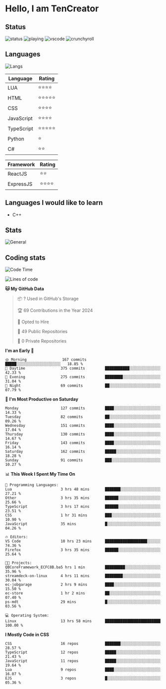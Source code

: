 # Hello, I am TenCreator

## Status
![status](https://api.statusbadges.me/badge/status/518334475038359555?simple=true&style=for-the-badge)
![playing](https://api.statusbadges.me/badge/playing/518334475038359555?style=for-the-badge)
![vscode](https://api.statusbadges.me/badge/vscode/518334475038359555?style=for-the-badge)
![crunchyroll](https://api.statusbadges.me/badge/crunchyroll/518334475038359555?style=for-the-badge)

## Languages
![Langs](https://github-readme-stats.vercel.app/api/top-langs/?username=tencreator&layout=compact&theme=radical)


|Language|Rating|
|--------|------|
|LUA|⭐️⭐️⭐️⭐️|
|HTML|⭐️⭐️⭐️⭐️⭐️|
|CSS|⭐️⭐️⭐️⭐️|
|JavaScript|⭐️⭐️⭐️⭐️|
|TypeScript|⭐️⭐️⭐️⭐️⭐️|
|Python|⭐️|
|C#|⭐️⭐️ |

|Framework|Rating|
|--------|------|
|ReactJS|⭐️⭐️|
|ExpressJS|⭐️⭐️⭐️⭐️|

## Languages I would like to learn
- C++

## Stats
![General](https://github-readme-stats.vercel.app/api?username=tencreator&show_icons=true&theme=radical)

## Coding stats
<!--START_SECTION:waka-->
![Code Time](http://img.shields.io/badge/Code%20Time-63%20hrs%2046%20mins-blue)

![Lines of code](https://img.shields.io/badge/From%20Hello%20World%20I%27ve%20Written-481.8%20thousand%20lines%20of%20code-blue)

**🐱 My GitHub Data** 

> 📦 ? Used in GitHub's Storage 
 > 
> 🏆 69 Contributions in the Year 2024
 > 
> 💼 Opted to Hire
 > 
> 📜 49 Public Repositories 
 > 
> 🔑 0 Private Repositories 
 > 
**I'm an Early 🐤** 

```text
🌞 Morning                167 commits         █████░░░░░░░░░░░░░░░░░░░░   18.85 % 
🌆 Daytime                375 commits         ███████████░░░░░░░░░░░░░░   42.33 % 
🌃 Evening                275 commits         ████████░░░░░░░░░░░░░░░░░   31.04 % 
🌙 Night                  69 commits          ██░░░░░░░░░░░░░░░░░░░░░░░   07.79 % 
```
📅 **I'm Most Productive on Saturday** 

```text
Monday                   127 commits         ████░░░░░░░░░░░░░░░░░░░░░   14.33 % 
Tuesday                  82 commits          ██░░░░░░░░░░░░░░░░░░░░░░░   09.26 % 
Wednesday                151 commits         ████░░░░░░░░░░░░░░░░░░░░░   17.04 % 
Thursday                 130 commits         ████░░░░░░░░░░░░░░░░░░░░░   14.67 % 
Friday                   143 commits         ████░░░░░░░░░░░░░░░░░░░░░   16.14 % 
Saturday                 162 commits         █████░░░░░░░░░░░░░░░░░░░░   18.28 % 
Sunday                   91 commits          ███░░░░░░░░░░░░░░░░░░░░░░   10.27 % 
```


📊 **This Week I Spent My Time On** 

```text
💬 Programming Languages: 
Lua                      3 hrs 48 mins       ███████░░░░░░░░░░░░░░░░░░   27.21 % 
Other                    3 hrs 35 mins       ██████░░░░░░░░░░░░░░░░░░░   25.66 % 
TypeScript               3 hrs 17 mins       ██████░░░░░░░░░░░░░░░░░░░   23.51 % 
CSS                      1 hr 31 mins        ███░░░░░░░░░░░░░░░░░░░░░░   10.90 % 
JavaScript               35 mins             █░░░░░░░░░░░░░░░░░░░░░░░░   04.26 % 

🔥 Editors: 
VS Code                  10 hrs 23 mins      ███████████████████░░░░░░   74.36 % 
Firefox                  3 hrs 35 mins       ██████░░░░░░░░░░░░░░░░░░░   25.64 % 

🐱‍💻 Projects: 
QBCoreFramework_ECFC8B.ba5 hrs 1 min         █████████░░░░░░░░░░░░░░░░   35.96 % 
streamdeck-on-linux      4 hrs 11 mins       ████████░░░░░░░░░░░░░░░░░   30.04 % 
ec-jobgarage             2 hrs 9 mins        ████░░░░░░░░░░░░░░░░░░░░░   15.50 % 
ec-store                 1 hr 2 mins         ██░░░░░░░░░░░░░░░░░░░░░░░   07.40 % 
ps-mdt                   29 mins             █░░░░░░░░░░░░░░░░░░░░░░░░   03.56 % 

💻 Operating System: 
Linux                    13 hrs 58 mins      █████████████████████████   100.00 % 
```

**I Mostly Code in CSS** 

```text
CSS                      16 repos            ███████░░░░░░░░░░░░░░░░░░   28.57 % 
TypeScript               12 repos            █████░░░░░░░░░░░░░░░░░░░░   21.43 % 
JavaScript               11 repos            █████░░░░░░░░░░░░░░░░░░░░   19.64 % 
Lua                      9 repos             ████░░░░░░░░░░░░░░░░░░░░░   16.07 % 
EJS                      3 repos             █░░░░░░░░░░░░░░░░░░░░░░░░   05.36 % 
```




<!--END_SECTION:waka-->
